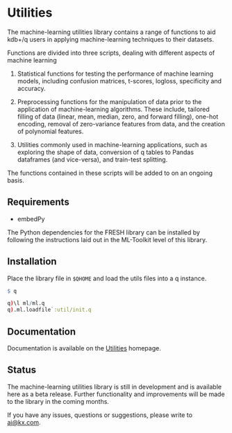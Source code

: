 # Utilities



The machine-learning utilities library contains a range of functions to aid kdb+/q users in applying machine-learning techniques to their datasets.

Functions are divided into three scripts, dealing with different aspects of machine learning

1.  Statistical functions for testing the performance of machine learning models, including confusion matrices, t-scores, logloss, specificity and accuracy.

2.  Preprocessing functions for the manipulation of data prior to the application of machine-learning algorithms. These include, tailored filling of data (linear, mean, median, zero, and forward filling), one-hot encoding, removal of zero-variance features from data, and the creation of polynomial features.

3.  Utilities commonly used in machine-learning applications, such as exploring the shape of data, conversion of q tables to Pandas dataframes (and vice-versa), and train-test splitting.
  
The functions contained in these scripts will be added to on an ongoing basis.


## Requirements

- embedPy

The Python dependencies for the FRESH library can be installed by following the instructions laid out in the ML-Toolkit level of this library.


## Installation

Place the library file in `$QHOME` and load the utils files into a q instance.

```q
$ q

q)\l ml/ml.q
q).ml.loadfile`:util/init.q
```


## Documentation

Documentation is available on the [Utilities](https://code.kx.com/v2/ml/toolkit/utils/) homepage.


## Status
  
The machine-learning utilities library is still in development and is available here as a beta release. Further functionality and improvements will be made to the library in the coming months.

If you have any issues, questions or suggestions, please write to ai@kx.com.
